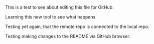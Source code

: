 This is a test to see about editing this file for GitHub.

Learning this new tool to see what happens.

Testing yet again, that the remote repo is connected to the local repo.

Testing making changes to the README via GitHub browser.
